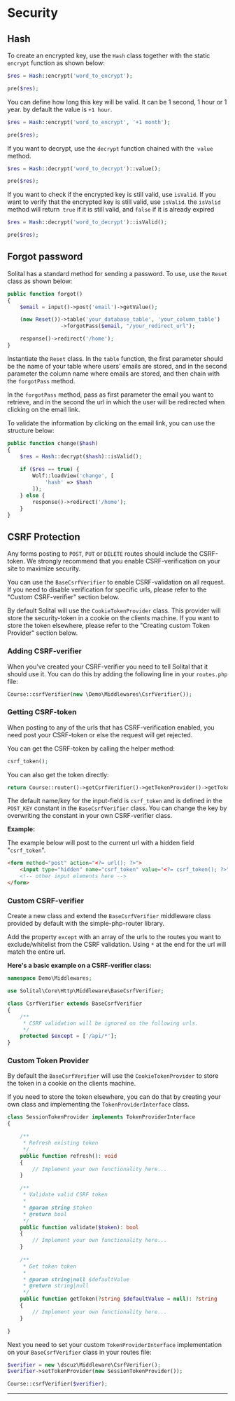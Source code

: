 # Security

## Hash

To create an encrypted key, use the `Hash` class together with the static` encrypt` function as shown below:

```php
$res = Hash::encrypt('word_to_encrypt');

pre($res);
```

You can define how long this key will be valid. It can be 1 second, 1 hour or 1 year. by default the value is `+1 hour`.

```php
$res = Hash::encrypt('word_to_encrypt', '+1 month');

pre($res);
```

If you want to decrypt, use the `decrypt` function chained with the` value` method.

```php
$res = Hash::decrypt('word_to_decrypt')::value();

pre($res);
```

If you want to check if the encrypted key is still valid, use `isValid`. If you want to verify that the encrypted key is still valid, use `isValid`. the `isValid` method will return` true` if it is still valid, and `false` if it is already expired

```php
$res = Hash::decrypt('word_to_decrypt')::isValid();

pre($res);
```

## Forgot password

Solital has a standard method for sending a password. To use, use the `Reset` class as shown below:

```php
public function forgot()
{    
    $email = input()->post('email')->getValue();

    (new Reset())->table('your_database_table', 'your_column_table')
                 ->forgotPass($email, "/your_redirect_url");

    response()->redirect('/home');
}
```

Instantiate the `Reset` class. In the `table` function, the first parameter should be the name of your table where users’ emails are stored, and in the second parameter the column name where emails are stored, and then chain with the `forgotPass` method.

In the `forgotPass` method, pass as first parameter the email you want to retrieve, and in the second the url in which the user will be redirected when clicking on the email link.

To validate the information by clicking on the email link, you can use the structure below:

```php
public function change($hash)
{
    $res = Hash::decrypt($hash)::isValid();
    
    if ($res == true) {
        Wolf::loadView('change', [
            'hash' => $hash
        ]);
    } else {
        response()->redirect('/home');
    }
}
```

## CSRF Protection

Any forms posting to `POST`, `PUT` or `DELETE` routes should include the CSRF-token. We strongly recommend that you enable CSRF-verification on your site to maximize security.

You can use the `BaseCsrfVerifier` to enable CSRF-validation on all request. If you need to disable verification for specific urls, please refer to the "Custom CSRF-verifier" section below.

By default Solital will use the `CookieTokenProvider` class. This provider will store the security-token in a cookie on the clients machine.
If you want to store the token elsewhere, please refer to the "Creating custom Token Provider" section below.

### Adding CSRF-verifier

When you've created your CSRF-verifier you need to tell Solital that it should use it. You can do this by adding the following line in your `routes.php` file:

```php
Course::csrfVerifier(new \Demo\Middlewares\CsrfVerifier());
```

### Getting CSRF-token

When posting to any of the urls that has CSRF-verification enabled, you need post your CSRF-token or else the request will get rejected.

You can get the CSRF-token by calling the helper method:

```php
csrf_token();
```

You can also get the token directly:

```php
return Course::router()->getCsrfVerifier()->getTokenProvider()->getToken();
```

The default name/key for the input-field is `csrf_token` and is defined in the `POST_KEY` constant in the `BaseCsrfVerifier` class.
You can change the key by overwriting the constant in your own CSRF-verifier class.

**Example:**

The example below will post to the current url with a hidden field "`csrf_token`".

```html
<form method="post" action="<?= url(); ?>">
    <input type="hidden" name="csrf_token" value="<?= csrf_token(); ?>">
    <!-- other input elements here -->
</form>
```

### Custom CSRF-verifier

Create a new class and extend the `BaseCsrfVerifier` middleware class provided by default with the simple-php-router library.

Add the property `except` with an array of the urls to the routes you want to exclude/whitelist from the CSRF validation.
Using ```*``` at the end for the url will match the entire url.

**Here's a basic example on a CSRF-verifier class:**

```php
namespace Demo\Middlewares;

use Solital\Core\Http\Middleware\BaseCsrfVerifier;

class CsrfVerifier extends BaseCsrfVerifier
{
	/**
	 * CSRF validation will be ignored on the following urls.
	 */
	protected $except = ['/api/*'];
}
```

### Custom Token Provider

By default the `BaseCsrfVerifier` will use the `CookieTokenProvider` to store the token in a cookie on the clients machine.

If you need to store the token elsewhere, you can do that by creating your own class and implementing the `TokenProviderInterface` class.

```php
class SessionTokenProvider implements TokenProviderInterface
{

    /**
     * Refresh existing token
     */
    public function refresh(): void
    {
        // Implement your own functionality here...
    }

    /**
     * Validate valid CSRF token
     *
     * @param string $token
     * @return bool
     */
    public function validate($token): bool
    {
        // Implement your own functionality here...
    }
    
    /**
     * Get token token
     *
     * @param string|null $defaultValue
     * @return string|null
     */
    public function getToken(?string $defaultValue = null): ?string 
    {
        // Implement your own functionality here...
    }

}
```

Next you need to set your custom `TokenProviderInterface` implementation on your `BaseCsrfVerifier` class in your routes file:

```php
$verifier = new \dscuz\Middleware\CsrfVerifier();
$verifier->setTokenProvider(new SessionTokenProvider());

Course::csrfVerifier($verifier);
```

---